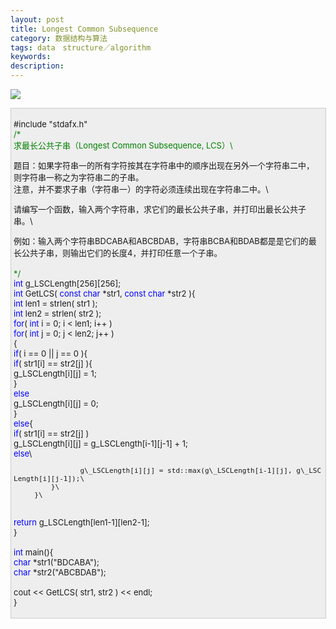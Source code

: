 ```yaml
---
layout: post
title: Longest Common Subsequence
category: 数据结构与算法
tags: data　structure／algorithm
keywords: 
description: 
---
```


<span id="__kindeditor_bookmark_start_28__"
style="display:none;"></span>

 

![](http://files.note.sdo.com/XbPJ4~j_r4pywE0jw004Lv)

<div
style="border-bottom:#cccccc 1px solid;border-left:#cccccc 1px solid;padding-bottom:4px;background-color:#eeeeee;padding-left:4px;width:98%;padding-right:5px;font-size:13px;word-break:break-all;border-top:#cccccc 1px solid;border-right:#cccccc 1px solid;padding-top:4px;">

\#include "stdafx.h"\
 <span style="color:#008000;">/\*</span><span style="color:#008000;">\
 求最长公共子串（Longest Common Subsequence, LCS）\

题目：如果字符串一的所有字符按其在字符串中的顺序出现在另外一个字符串二中，\
 则字符串一称之为字符串二的子串。\
 注意，并不要求子串（字符串一）的字符必须连续出现在字符串二中。\

请编写一个函数，输入两个字符串，求它们的最长公共子串，并打印出最长公共子串。\

例如：输入两个字符串BDCABA和ABCBDAB，字符串BCBA和BDAB都是是它们的最长公共子串，则输出它们的长度4，并打印任意一个子串。\
\
 </span><span style="color:#008000;">\*/</span>\
 <span style="color:#0000ff;">int</span> g\_LSCLength[256][256];\
 <span style="color:#0000ff;">int</span> GetLCS( <span
style="color:#0000ff;">const</span> <span
style="color:#0000ff;">char</span> \*str1, <span
style="color:#0000ff;">const</span> <span
style="color:#0000ff;">char</span> \*str2 ){\
     <span style="color:#0000ff;">int</span> len1 = strlen( str1 );\
     <span style="color:#0000ff;">int</span> len2 = strlen( str2 );\
     <span style="color:#0000ff;">for</span>( <span
style="color:#0000ff;">int</span> i = 0; i \< len1; i++ )\
         <span style="color:#0000ff;">for</span>( <span
style="color:#0000ff;">int</span> j = 0; j \< len2; j++ )\
         {\
             <span
style="color:#0000ff;">if</span>( i == 0 || j == 0 ){\
                 <span
style="color:#0000ff;">if</span>( str1[i] == str2[j] ){\
                     g\_LSCLength[i][j] = 1;\
                 }\
                 <span style="color:#0000ff;">else</span>\
                     g\_LSCLength[i][j] = 0;\
             }\
             <span style="color:#0000ff;">else</span>{\
                 <span
style="color:#0000ff;">if</span>( str1[i] == str2[j] )\
                     g\_LSCLength[i][j] = g\_LSCLength[i-1][j-1] + 1;\
                 <span style="color:#0000ff;">else</span>\

                    g\_LSCLength[i][j] = std::max(g\_LSCLength[i-1][j], g\_LSCLength[i][j-1]);\
             }\
         }\
\
     <span
style="color:#0000ff;">return</span> g\_LSCLength[len1-1][len2-1];\
 }\
\
 <span style="color:#0000ff;">int</span> main(){\
     <span style="color:#0000ff;">char</span> \*str1("BDCABA");\
     <span style="color:#0000ff;">char</span> \*str2("ABCBDAB");\
\
     cout \<\< GetLCS( str1, str2 ) \<\< endl;\
 }

</div>

 









